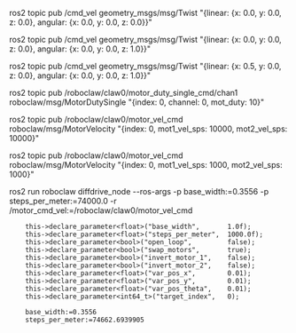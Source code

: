 
ros2 topic pub /cmd_vel geometry_msgs/msg/Twist "{linear: {x: 0.0, y: 0.0, z: 0.0}, angular: {x: 0.0, y: 0.0, z: 0.0}}"

ros2 topic pub /cmd_vel geometry_msgs/msg/Twist "{linear: {x: 0.0, y: 0.0, z: 0.0}, angular: {x: 0.0, y: 0.0, z: 1.0}}"

ros2 topic pub /cmd_vel geometry_msgs/msg/Twist "{linear: {x: 0.5, y: 0.0, z: 0.0}, angular: {x: 0.0, y: 0.0, z: 1.0}}"

ros2 topic pub /roboclaw/claw0/motor_duty_single_cmd/chan1 roboclaw/msg/MotorDutySingle "{index: 0, channel: 0, mot_duty: 10}"

ros2 topic pub /roboclaw/claw0/motor_vel_cmd roboclaw/msg/MotorVelocity "{index: 0, mot1_vel_sps: 10000, mot2_vel_sps: 10000}"

ros2 topic pub /roboclaw/claw0/motor_vel_cmd roboclaw/msg/MotorVelocity "{index: 0, mot1_vel_sps: 1000, mot2_vel_sps: 1000}"


ros2 run roboclaw diffdrive_node --ros-args -p base_width:=0.3556 -p steps_per_meter:=74000.0 -r /motor_cmd_vel:=/roboclaw/claw0/motor_vel_cmd

        this->declare_parameter<float>("base_width",       1.0f);
        this->declare_parameter<float>("steps_per_meter",  1000.0f);
        this->declare_parameter<bool>("open_loop",         false);
        this->declare_parameter<bool>("swap_motors",       true);
        this->declare_parameter<bool>("invert_motor_1",    false);
        this->declare_parameter<bool>("invert_motor_2",    false);
        this->declare_parameter<float>("var_pos_x",        0.01);
        this->declare_parameter<float>("var_pos_y",        0.01);
        this->declare_parameter<float>("var_pos_theta",    0.01);
        this->declare_parameter<int64_t>("target_index",   0);

        base_width:=0.3556
        steps_per_meter:=74662.6939905